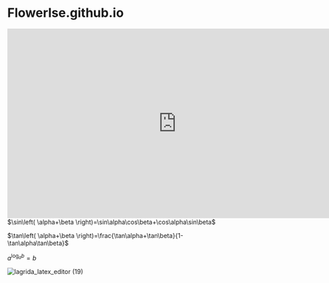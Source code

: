 # FlowerIse.github.io
<iframe width="768" height="432" src="https://miro.com/app/live-embed/uXjVP5aK6Po=/?moveToViewport=-2976,-1260,8313,4195&embedId=170433607398" frameborder="0" scrolling="no" allowfullscreen></iframe>
$\sin\left( \alpha+\beta \right)=\sin\alpha\cos\beta+\cos\alpha\sin\beta$

$\tan\left( \alpha+\beta \right)=\frac{\tan\alpha+\tan\beta}{1-\tan\alpha\tan\beta}$

$a^{\log_{a}b}=b$

![lagrida_latex_editor (19)](https://user-images.githubusercontent.com/120695397/208006482-8fe13936-2e0b-4254-9996-942e287e182e.png)
